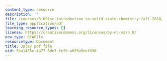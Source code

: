 ```yaml
---
content_type: resource
description: ''
file: /courses/3-091sc-introduction-to-solid-state-chemistry-fall-2010/5ba1435e4a776de3fef9a693a5eef890_KlI1duF4K9o.pdf
file_type: application/pdf
learning_resource_types: []
license: https://creativecommons.org/licenses/by-nc-sa/4.0/
ocw_type: OCWFile
resourcetype: Document
title: 3play pdf file
uid: 5ba1435e-4a77-6de3-fef9-a693a5eef890
---
```

